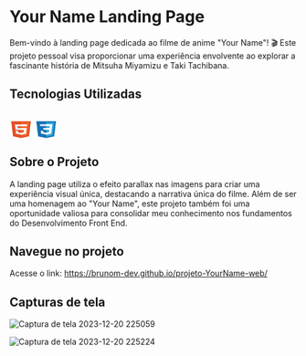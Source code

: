 # Your Name Landing Page

Bem-vindo à landing page dedicada ao filme de anime "Your Name"! 🎬 Este projeto pessoal visa proporcionar uma experiência envolvente ao explorar a fascinante história de Mitsuha Miyamizu e Taki Tachibana.

## Tecnologias Utilizadas
<div style="display: inline_block"><br>
  <img align="center" alt="HTML" height="30" width="40" src="https://raw.githubusercontent.com/devicons/devicon/master/icons/html5/html5-original.svg">
  <img align="center" alt="CSS" height="30" width="40" src="https://raw.githubusercontent.com/devicons/devicon/master/icons/css3/css3-original.svg">
</div>

## Sobre o Projeto

A landing page utiliza o efeito parallax nas imagens para criar uma experiência visual única, destacando a narrativa única do filme. Além de ser uma homenagem ao "Your Name", este projeto também foi uma oportunidade valiosa para consolidar meu conhecimento nos fundamentos do Desenvolvimento Front End.

## Navegue no projeto

Acesse o link: https://brunom-dev.github.io/projeto-YourName-web/

## Capturas de tela 
![Captura de tela 2023-12-20 225059](https://github.com/BrunoM-Dev/projeto-YourName-web/assets/121721017/5ee74d7d-4271-4de9-880d-b48abfda8045)

![Captura de tela 2023-12-20 225224](https://github.com/BrunoM-Dev/projeto-YourName-web/assets/121721017/737f8b0c-862f-4a77-b583-4547bad759dd)
